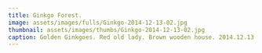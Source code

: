 ```yaml
---
title: Ginkgo Forest.
image: assets/images/fulls/Ginkgo-2014-12-13-02.jpg
thumbnail: assets/images/thumbs/Ginkgo-2014-12-13-02.jpg
caption: Golden Ginkgoes. Red old lady. Brown wooden house. 2014.12.13.
---
```

